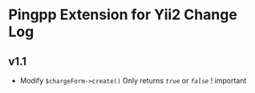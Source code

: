 Pingpp Extension for Yii2 Change Log
=================

v1.1
--------------------

- Modify `$chargeForm->create()` Only returns *`true`* or *`false`* ! important
